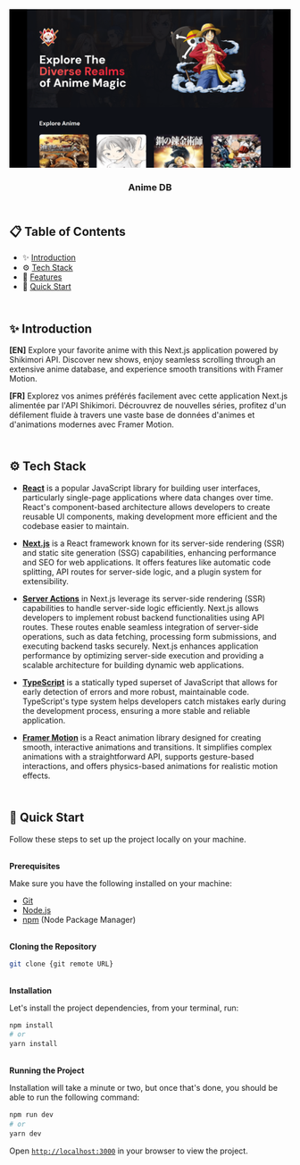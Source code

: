 <div align="center">
    <a href="https://animedb-fv.netlify.app" target="_blank">
      <img src="public/design/preview.png" alt="Project Banner">
    </a>
  <h3 align="center">Anime DB</h3>
</div>

##  <br /> 📋 <a name="table">Table of Contents</a>

- ✨ [Introduction](#introduction)
- ⚙️ [Tech Stack](#tech-stack)
- 📝 [Features](#features)
- 🚀 [Quick Start](#quick-start)

##  <br /> <a name="introduction">✨ Introduction</a>

**[EN]** Explore your favorite anime with this Next.js application powered by Shikimori API. Discover new shows, enjoy seamless scrolling through an extensive anime database, and experience smooth transitions with Framer Motion.

**[FR]** Explorez vos animes préférés facilement avec cette application Next.js alimentée par l'API Shikimori. Décrouvrez de nouvelles séries, profitez d'un défilement fluide à travers une vaste base de données d'animes et d'animations modernes avec Framer Motion.

##  <br /> <a name="tech-stack">⚙️ Tech Stack</a>

- [**React**](https://react.dev/reference/react) is a popular JavaScript library for building user interfaces, particularly single-page applications where data changes over time. React's component-based architecture allows developers to create reusable UI components, making development more efficient and the codebase easier to maintain. 

- [**Next.js**](https://nextjs.org/docs) is a React framework known for its server-side rendering (SSR) and static site generation (SSG) capabilities, enhancing performance and SEO for web applications. It offers features like automatic code splitting, API routes for server-side logic, and a plugin system for extensibility.

- [**Server Actions**](https://nextjs.org/docs/app/building-your-application/data-fetching/server-actions-and-mutations) in Next.js leverage its server-side rendering (SSR) capabilities to handle server-side logic efficiently. Next.js allows developers to implement robust backend functionalities using API routes. These routes enable seamless integration of server-side operations, such as data fetching, processing form submissions, and executing backend tasks securely. Next.js enhances application performance by optimizing server-side execution and providing a scalable architecture for building dynamic web applications.

- [**TypeScript**](https://www.typescriptlang.org/docs/) is a statically typed superset of JavaScript that allows for early detection of errors and more robust, maintainable code. TypeScript's type system helps developers catch mistakes early during the development process, ensuring a more stable and reliable application.

- [**Framer Motion**](https://www.framer.com/motion/) is a React animation library designed for creating smooth, interactive animations and transitions. It simplifies complex animations with a straightforward API, supports gesture-based interactions, and offers physics-based animations for realistic motion effects.



## <br /> <a name="quick-start">🚀 Quick Start</a>

Follow these steps to set up the project locally on your machine.

<br/>**Prerequisites**

Make sure you have the following installed on your machine:

- [Git](https://git-scm.com/)
- [Node.js](https://nodejs.org/en)
- [npm](https://www.npmjs.com/) (Node Package Manager)

<br/>**Cloning the Repository**

```bash
git clone {git remote URL}
```

<br/>**Installation**

Let's install the project dependencies, from your terminal, run:

```bash
npm install
# or
yarn install
```

<br/>**Running the Project**

Installation will take a minute or two, but once that's done, you should be able to run the following command:

```bash
npm run dev
# or
yarn dev
```

Open [`http://localhost:3000`](http://localhost:3000) in your browser to view the project.